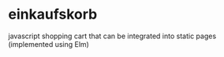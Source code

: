 # einkaufskorb
javascript shopping cart that can be integrated into static pages (implemented using Elm)
